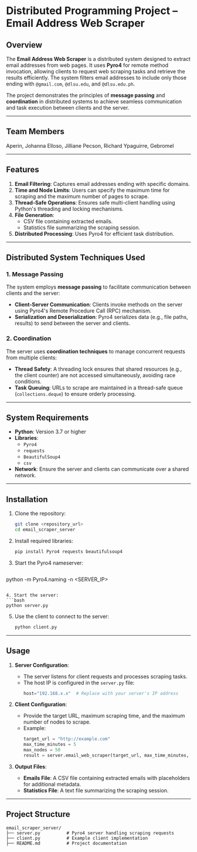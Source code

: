 # Distributed Programming Project – Email Address Web Scraper

## Overview

The **Email Address Web Scraper** is a distributed system designed to extract email addresses from web pages. It uses **Pyro4** for remote method invocation, allowing clients to request web scraping tasks and retrieve the results efficiently. The system filters email addresses to include only those ending with `@gmail.com`, `@dlsu.edu`, and `@dlsu.edu.ph`.

The project demonstrates the principles of **message passing** and **coordination** in distributed systems to achieve seamless communication and task execution between clients and the server.

---

## Team Members

Aperin, Johanna
Elloso, Jilliane
Pecson, Richard
Ypaguirre, Gebromel

---

## Features

1. **Email Filtering**: Captures email addresses ending with specific domains.
2. **Time and Node Limits**: Users can specify the maximum time for scraping and the maximum number of pages to scrape.
3. **Thread-Safe Operations**: Ensures safe multi-client handling using Python's threading and locking mechanisms.
4. **File Generation**:
   - CSV file containing extracted emails.
   - Statistics file summarizing the scraping session.
5. **Distributed Processing**: Uses Pyro4 for efficient task distribution.

---

## Distributed System Techniques Used

### **1. Message Passing**
The system employs **message passing** to facilitate communication between clients and the server:
- **Client-Server Communication**: Clients invoke methods on the server using Pyro4's Remote Procedure Call (RPC) mechanism. 
- **Serialization and Deserialization**: Pyro4 serializes data (e.g., file paths, results) to send between the server and clients.

### **2. Coordination**
The server uses **coordination techniques** to manage concurrent requests from multiple clients:
- **Thread Safety**: A threading lock ensures that shared resources (e.g., the client counter) are not accessed simultaneously, avoiding race conditions.
- **Task Queuing**: URLs to scrape are maintained in a thread-safe queue (`collections.deque`) to ensure orderly processing.

---

## System Requirements

- **Python**: Version 3.7 or higher
- **Libraries**:
  - `Pyro4`
  - `requests`
  - `BeautifulSoup4`
  - `csv`
- **Network**: Ensure the server and clients can communicate over a shared network.

---

## Installation

1. Clone the repository:
   ```bash
   git clone <repository_url>
   cd email_scraper_server
   ```

2. Install required libraries:
   ```bash
   pip install Pyro4 requests beautifulsoup4
   ```

3. Start the Pyro4 nameserver:
   ```bash
  python -m Pyro4.naming -n <SERVER_IP>
   ```

4. Start the server:
   ```bash
   python server.py
   ```

5. Use the client to connect to the server:
   ```bash
   python client.py
   ```

---

## Usage

1. **Server Configuration**:
   - The server listens for client requests and processes scraping tasks.
   - The host IP is configured in the `server.py` file:
     ```python
     host="192.168.x.x"  # Replace with your server's IP address
     ```

2. **Client Configuration**:
   - Provide the target URL, maximum scraping time, and the maximum number of nodes to scrape.
   - Example:
     ```python
     target_url = "http://example.com"
     max_time_minutes = 5
     max_nodes = 50
     result = server.email_web_scraper(target_url, max_time_minutes, max_nodes)
     ```

3. **Output Files**:
   - **Emails File**: A CSV file containing extracted emails with placeholders for additional metadata.
   - **Statistics File**: A text file summarizing the scraping session.

---

## Project Structure

```
email_scraper_server/
├── server.py          # Pyro4 server handling scraping requests
├── client.py          # Example client implementation
├── README.md          # Project documentation
```


